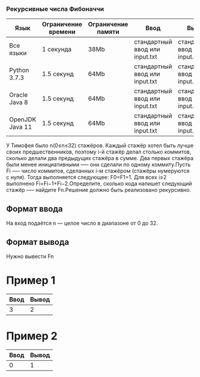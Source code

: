 ### Рекурсивные числа Фибоначчи

| Язык            | Ограничение времени | Ограничение памяти | Ввод                           | Вывод                          |
| --------------- | ------------------- | ------------------ | ------------------------------ | ------------------------------ |
| Все языки       | 1 секунда           | 38Mb               | стандартный ввод или input.txt | стандартный ввод или input.txt |
| Python 3.7.3    | 1.5 секунд          | 64Mb               | стандартный ввод или input.txt | стандартный ввод или input.txt |
| Oracle Java 8   | 1.5 секунд          | 64Mb               | стандартный ввод или input.txt | стандартный ввод или input.txt |
| OpenJDK Java 11 | 1.5 секунд          | 64Mb               | стандартный ввод или input.txt | стандартный ввод или input.txt |

У Тимофея было
n(0≤n≤32) стажёров. Каждый стажёр хотел быть лучше своих предшественников, поэтому i-й стажёр делал столько коммитов, сколько делали два предыдущих стажёра в сумме. Два первых стажёра были менее инициативными —– они сделали по одному коммиту.Пусть Fi —– число коммитов, сделанных i-м стажёром (стажёры нумеруются с нуля). Тогда выполняется следующее: F0=F1=1. Для всех i≥2 выполнено Fi=Fi−1+Fi−2.Определите, сколько кода напишет следующий стажёр –— найдите Fn.Решение должно быть реализовано рекурсивно.

## Формат ввода

На вход подаётся n — целое число в диапазоне от 0 до 32.

## Формат вывода

Нужно вывести Fn

# Пример 1

| Ввод | Вывод |
| ---- | ----- |
| 3    | 2     |

# Пример 2

| Ввод | Вывод |
| ---- | ----- |
| 0    | 1     |
